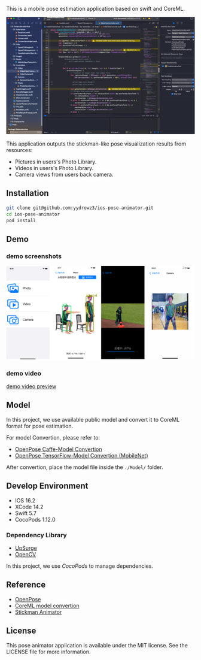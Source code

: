 

This is a mobile pose estimation application based on swift and CoreML.

![screenshot0](./images/screenshot0.png)

This application outputs the stickman-like pose visualization results from resources:

- Pictures in users's Photo Library.
- Videos in users's Photo Library.
- Camera views from users back camera. 


## Installation

```sh
git clone git@github.com:yydrowz3/ios-pose-animator.git
cd ios-pose-animator
pod install
```

## Demo

### demo screenshots

![screenshot1](./images/screenshot1.png)

### demo video

[demo video preview](https://drive.google.com/file/d/1RHQBu7izBGIVbfH75C_48l89Tk3mDdaT/view?usp=sharing)

## Model

In this project, we use available public model and convert it to CoreML format for pose estimation. 

For model Convertion, please refer to:

- [OpenPose Caffe-Model Convertion](https://github.com/infocom-tpo/SwiftOpenPose/blob/master/doc/CaffeToMLModel.md)
- [OpenPose TensorFlow-Model Convertion (MobileNet)](https://github.com/infocom-tpo/tf-openpose/tree/master/convert)

After convertion, place the model file inside the `./Model/` folder. 

## Develop Environment

- IOS 16.2
- XCode 14.2
- Swift 5.7
- CocoPods 1.12.0

### Dependency Library

- [UpSurge](https://github.com/alejandro-isaza/Upsurge)
- [OpenCV](https://opencv.org/releases/)

In this project, we use *CocoPods* to manage dependencies. 


## Reference

- [OpenPose](https://github.com/CMU-Perceptual-Computing-Lab/openpose)
- [CoreML model convertion](https://gist.github.com/otmb/7b2e1caf3330b97c82dc217af5844ad5)
- [Stickman Animator](https://github.com/infocom-tpo/SwiftOpenPose?tab=readme-ov-file)


## License

This pose animator application is available under the MIT license. See the LICENSE file for more information.  

